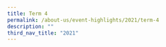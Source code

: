 ```yaml
---
title: Term 4
permalink: /about-us/event-highlights/2021/term-4
description: ""
third_nav_title: "2021"
---
```

